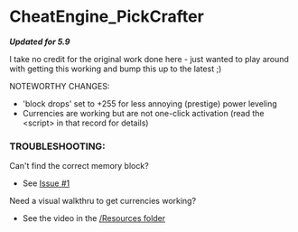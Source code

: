 # CheatEngine_PickCrafter

***Updated for 5.9***

I take no credit for the original work done here - just wanted to play around with getting this working and bump this up to the latest ;)


NOTEWORTHY CHANGES:
- 'block drops' set to +255 for less annoying (prestige) power leveling
- Currencies are working but are not one-click activation (read the \<script\> in that record for details)

### TROUBLESHOOTING:
Can't find the correct memory block?
- See [Issue #1](https://github.com/TheRedBull/CheatEngine_PickCrafter/issues/1)

Need a visual walkthru to get currencies working?
- See the video in the [/Resources folder](https://github.com/TheRedBull/CheatEngine_PickCrafter/tree/master/Resources)
